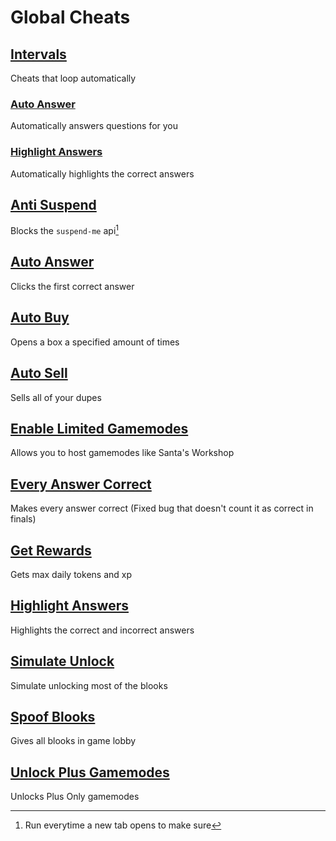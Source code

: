 # Global Cheats

## [Intervals](intervals/)
Cheats that loop automatically

### [Auto Answer](intervals/autoAnswer.js)
Automatically answers questions for you

### [Highlight Answers](intervals/highlightAnswers.js)
Automatically highlights the correct answers

## [Anti Suspend](antiSuspend.js)
Blocks the `suspend-me` api[^1]

## [Auto Answer](autoAnswer.js)
Clicks the first correct answer
## [Auto Buy](autoBuy.js)
Opens a box a specified amount of times
## [Auto Sell](autoSell.js)
Sells all of your dupes
## [Enable Limited Gamemodes](enableLimitedGamemodes.js)
Allows you to host gamemodes like Santa's Workshop
## [Every Answer Correct](everyAnswerCorrect.js)
Makes every answer correct (Fixed bug that doesn't count it as correct in finals)
## [Get Rewards](getRewards.js)
Gets max daily tokens and xp
## [Highlight Answers](highlightAnswers.js)
Highlights the correct and incorrect answers
## [Simulate Unlock](simulateUnlock.js)
Simulate unlocking most of the blooks
## [Spoof Blooks](spoofBlooks.js)
Gives all blooks in game lobby
## [Unlock Plus Gamemodes](unlockPlusGamemodes.js)
Unlocks Plus Only gamemodes
[^1]: Run everytime a new tab opens to make sure